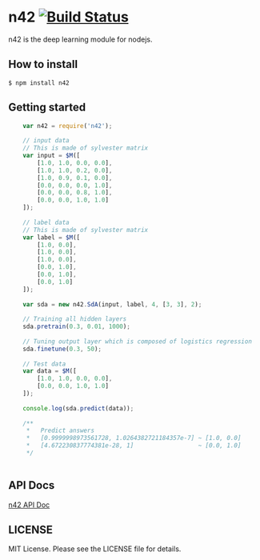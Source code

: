 n42 [![Build Status](https://travis-ci.org/Lewuathe/n42.png?branch=master)](https://travis-ci.org/Lewuathe/n42)
===

n42 is the deep learning module for nodejs. 

## How to install

    $ npm install n42

## Getting started 

```js
    var n42 = require('n42');
    
    // input data
    // This is made of sylvester matrix
    var input = $M([
        [1.0, 1.0, 0.0, 0.0],
        [1.0, 1.0, 0.2, 0.0],
        [1.0, 0.9, 0.1, 0.0],
        [0.0, 0.0, 0.0, 1.0],
        [0.0, 0.0, 0.8, 1.0],
        [0.0, 0.0, 1.0, 1.0]
    ]);
    
    // label data
    // This is made of sylvester matrix
    var label = $M([
        [1.0, 0.0],
        [1.0, 0.0],
        [1.0, 0.0],
        [0.0, 1.0],
        [0.0, 1.0],
        [0.0, 1.0]
    ]);
    
    var sda = new n42.SdA(input, label, 4, [3, 3], 2);
    
    // Training all hidden layers
    sda.pretrain(0.3, 0.01, 1000);
    
    // Tuning output layer which is composed of logistics regression
    sda.finetune(0.3, 50);
    
    // Test data
    var data = $M([
        [1.0, 1.0, 0.0, 0.0],
        [0.0, 0.0, 1.0, 1.0]
    ]);
    
    console.log(sda.predict(data));
    
    /**
     *   Predict answers
     *   [0.9999998973561728, 1.0264382721184357e-7] ~ [1.0, 0.0]
     *   [4.672230837774381e-28, 1]                  ~ [0.0, 1.0]  
     */
     
```

## API Docs

[n42 API Doc](http://lewuathe.com/n42/apidocs/index.html)

## LICENSE

MIT License. Please see the LICENSE file for details.
